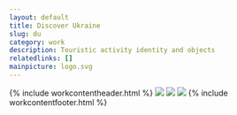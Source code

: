 ```yaml
---
layout: default
title: Discover Ukraine
slug: du
category: work
description: Touristic activity identity and objects
relatedlinks: []
mainpicture: logo.svg
---
```

{% include workcontentheader.html %}
	<img src="/ohyeah/{{ page.slug }}/pins.png" class="work__figure">
	<img src="/ohyeah/{{ page.slug }}/pencil.png" class="work__figure">
	<img src="/ohyeah/{{ page.slug }}/brandwall.png" class="work__figure">
{% include workcontentfooter.html %}